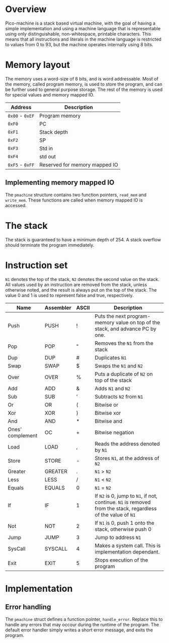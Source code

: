 # Overview
Pico-machine is a stack based virtual machine, with the goal of having a simple implementation and using a machine language that is representable using only distinguishable, non-whitespace, printable characters.
This means that all instructions and literals in the machine language is restricted to values from 0 to 93, but the machine operates internally using 8 bits.

# Memory layout
The memory uses a word-size of 8 bits, and is word addressable. 
Most of the memory, called program memory, is used to store the program, and can be further used to general purpose storage.
The rest of the memory is used for special values and memory mapped IO.

| Address | Description |
|---------|------------|
| `0x00` - `0xEF`| Program memory |
| `0xF0` | PC |
| `0xF1` | Stack depth |
| `0xF2` | SP | 
| `0xF3` | Std in |
| `0xF4` | std out |
| `0xF5` - `0xFF` | Reserved for memory mapped IO |

## Implementing memory mapped IO
The `pmachine` structure contains two function pointers, `read_mem` and `write_mem`. These functions are called when memory mapped IO is accessed.

# The stack
The stack is guaranteed to have a minimum depth of 254. A stack overflow should terminate the program immediately.

# Instruction set
`N1` denotes the top of the stack, `N2` denotes the second value on the stack.
All values used by an instruction are removed from the stack, unless otherwise noted, and the result is always put on the top of the stack.
The value 0 and 1 is used to represent false and true, respectively.

| Name	|Assembler | ASCII |	Description |
|-------|-------|----------|---------------|
| Push	| PUSH	|!| Puts the next program-memory value on top of the stack, and advance PC by one.	|
| Pop	| POP	|"| Removes the `N1` from the stack |
| Dup	|	DUP     |#| Duplicates `N1`	|
| Swap	|	SWAP    |$| Swaps the `N1` and `N2`	|
| Over	|	OVER    |%| Puts a duplicate of `N2` on top of the stack	|
| Add	|	ADD     |&| Adds `N1` and `N2` |
| Sub	|	SUB     |'| Subtracts `N2` from `N1` |
| Or	|	OR      |(| Bitwise or |
| Xor	|	XOR     |)| Bitwise xor |
| And	|	AND     |*| Bitwise and |
| Ones' complement	| OC	|+| Bitwise negation	|
| Load  |	LOAD    |,| Reads the address denoted by `N1` |
| Store |	STORE   |-| Stores `N1`, at the address of `N2`	|
| Greater|	GREATER |.| `N1` > `N2`	|
| Less 	|	LESS    |/| `N1` < `N2`	|
| Equals|	EQUALS  |0| `N1` = `N2`	|
| If	|	IF      |1| If `N2` is 0, jump to `N1`, if not, continue. `N1` is removed from the stack, regardless of the value of `N1` |
| Not	|	NOT     |2| If `N1` is 0, push 1 onto the stack, otherwise push 0 |
| Jump	|	JUMP    |3| Jump to address `N1`	|
| SysCall|	SYSCALL |4| Makes a system call. This is implementation dependant. |
| Exit	|	EXIT	|5|	Stops execution of the program |


# Implementation
## Error handling
The `pmachine` struct defines a function pointer, `handle_error`.
Replace this to handle any errors that may occour during the runtime of the program.
The default error handler simply writes a short error message, and exits the program.



















